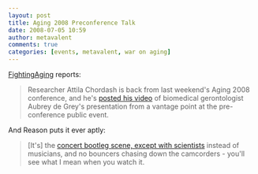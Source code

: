 ```yaml
---
layout: post
title: Aging 2008 Preconference Talk
date: 2008-07-05 10:59
author: metavalent
comments: true
categories: [events, metavalent, war on aging]
---
```

<a href="http://www.fightaging.org/archives/001517.php">FightingAging</a> reports:<blockquote>Researcher Attila Chordash is back from last weekend's Aging 2008 conference, and he's <a href="http://pimm.wordpress.com/2008/07/04/aubrey-de-grey-on-aging-2008-the-disease-the-cure-and-the-implications/">posted his video</a> of biomedical gerontologist Aubrey de Grey's presentation from a vantage point at the pre-conference public event.</blockquote>And Reason puts it ever aptly:<blockquote>[It's] the <a href="http://www.fightaging.org/archives/001517.php">concert bootleg scene, except with scientists</a> instead of musicians, and no bouncers chasing down the camcorders - you'll see what I mean when you watch it.</blockquote>
